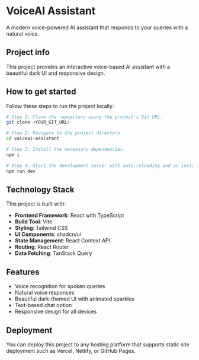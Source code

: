 
# VoiceAI Assistant

A modern voice-powered AI assistant that responds to your queries with a natural voice.

## Project info

This project provides an interactive voice-based AI assistant with a beautiful dark UI and responsive design.

## How to get started

Follow these steps to run the project locally:

```sh
# Step 1: Clone the repository using the project's Git URL.
git clone <YOUR_GIT_URL>

# Step 2: Navigate to the project directory.
cd voiceai-assistant

# Step 3: Install the necessary dependencies.
npm i

# Step 4: Start the development server with auto-reloading and an instant preview.
npm run dev
```

## Technology Stack

This project is built with:

- **Frontend Framework**: React with TypeScript
- **Build Tool**: Vite
- **Styling**: Tailwind CSS
- **UI Components**: shadcn/ui
- **State Management**: React Context API
- **Routing**: React Router
- **Data Fetching**: TanStack Query

## Features

- Voice recognition for spoken queries
- Natural voice responses
- Beautiful dark-themed UI with animated sparkles
- Text-based chat option
- Responsive design for all devices

## Deployment

You can deploy this project to any hosting platform that supports static site deployment such as Vercel, Netlify, or GitHub Pages.
